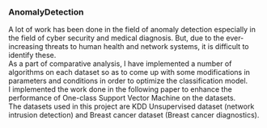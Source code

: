 ### AnomalyDetection
A lot of work has been done in the field of anomaly detection especially in the field of cyber security and medical diagnosis. But, due to the ever-increasing threats to human health and network systems, it
is difficult to identify these. </br>
As a part of comparative analysis, I have implemented a number of algorithms on each dataset so as to come up with some modifications in parameters
and conditions in order to optimize the classification model.</br>
I implemented the work done in the following paper to enhance the performance of One-class Support Vector Machine on the datasets.</br>
The datasets used in this project are KDD Unsupervised dataset (network intrusion detection) and Breast cancer
dataset (Breast cancer diagnostics).
